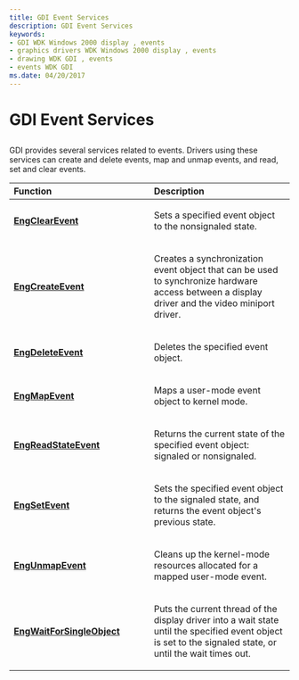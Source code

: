 ```yaml
---
title: GDI Event Services
description: GDI Event Services
keywords:
- GDI WDK Windows 2000 display , events
- graphics drivers WDK Windows 2000 display , events
- drawing WDK GDI , events
- events WDK GDI
ms.date: 04/20/2017
---
```


# GDI Event Services


## <span id="ddk_gdi_event_services_gg"></span><span id="DDK_GDI_EVENT_SERVICES_GG"></span>


GDI provides several services related to events. Drivers using these services can create and delete events, map and unmap events, and read, set and clear events.

<table>
<colgroup>
<col width="50%" />
<col width="50%" />
</colgroup>
<thead>
<tr class="header">
<th align="left">Function</th>
<th align="left">Description</th>
</tr>
</thead>
<tbody>
<tr class="odd">
<td align="left"><p><a href="/windows/win32/api/winddi/nf-winddi-engclearevent" data-raw-source="[&lt;strong&gt;EngClearEvent&lt;/strong&gt;](/windows/win32/api/winddi/nf-winddi-engclearevent)"><strong>EngClearEvent</strong></a></p></td>
<td align="left"><p>Sets a specified event object to the nonsignaled state.</p></td>
</tr>
<tr class="even">
<td align="left"><p><a href="/windows/win32/api/winddi/nf-winddi-engcreateevent" data-raw-source="[&lt;strong&gt;EngCreateEvent&lt;/strong&gt;](/windows/win32/api/winddi/nf-winddi-engcreateevent)"><strong>EngCreateEvent</strong></a></p></td>
<td align="left"><p>Creates a synchronization event object that can be used to synchronize hardware access between a display driver and the video miniport driver.</p></td>
</tr>
<tr class="odd">
<td align="left"><p><a href="/windows/win32/api/winddi/nf-winddi-engdeleteevent" data-raw-source="[&lt;strong&gt;EngDeleteEvent&lt;/strong&gt;](/windows/win32/api/winddi/nf-winddi-engdeleteevent)"><strong>EngDeleteEvent</strong></a></p></td>
<td align="left"><p>Deletes the specified event object.</p></td>
</tr>
<tr class="even">
<td align="left"><p><a href="/windows/win32/api/winddi/nf-winddi-engmapevent" data-raw-source="[&lt;strong&gt;EngMapEvent&lt;/strong&gt;](/windows/win32/api/winddi/nf-winddi-engmapevent)"><strong>EngMapEvent</strong></a></p></td>
<td align="left"><p>Maps a user-mode event object to kernel mode.</p></td>
</tr>
<tr class="odd">
<td align="left"><p><a href="/windows/win32/api/winddi/nf-winddi-engreadstateevent" data-raw-source="[&lt;strong&gt;EngReadStateEvent&lt;/strong&gt;](/windows/win32/api/winddi/nf-winddi-engreadstateevent)"><strong>EngReadStateEvent</strong></a></p></td>
<td align="left"><p>Returns the current state of the specified event object: signaled or nonsignaled.</p></td>
</tr>
<tr class="even">
<td align="left"><p><a href="/windows/win32/api/winddi/nf-winddi-engsetevent" data-raw-source="[&lt;strong&gt;EngSetEvent&lt;/strong&gt;](/windows/win32/api/winddi/nf-winddi-engsetevent)"><strong>EngSetEvent</strong></a></p></td>
<td align="left"><p>Sets the specified event object to the signaled state, and returns the event object's previous state.</p></td>
</tr>
<tr class="odd">
<td align="left"><p><a href="/windows/win32/api/winddi/nf-winddi-engunmapevent" data-raw-source="[&lt;strong&gt;EngUnmapEvent&lt;/strong&gt;](/windows/win32/api/winddi/nf-winddi-engunmapevent)"><strong>EngUnmapEvent</strong></a></p></td>
<td align="left"><p>Cleans up the kernel-mode resources allocated for a mapped user-mode event.</p></td>
</tr>
<tr class="even">
<td align="left"><p><a href="/windows/win32/api/winddi/nf-winddi-engwaitforsingleobject" data-raw-source="[&lt;strong&gt;EngWaitForSingleObject&lt;/strong&gt;](/windows/win32/api/winddi/nf-winddi-engwaitforsingleobject)"><strong>EngWaitForSingleObject</strong></a></p></td>
<td align="left"><p>Puts the current thread of the display driver into a wait state until the specified event object is set to the signaled state, or until the wait times out.</p></td>
</tr>
</tbody>
</table>

 

